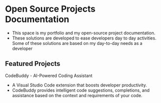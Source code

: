 # Open Source Projects Documentation

- This space is my portfolio and my open-source project documentation.
- These solutions are developed to ease developers day to day activities. Some of these solutions are based on my day-to-day needs as a developer
## Featured Projects

CodeBuddy - AI-Powered Coding Assistant

- A Visual Studio Code extension that boosts developer productivity.
- CodeBuddy provides intelligent code suggestions, completions, and assistance based on the context and requirements of your code.
